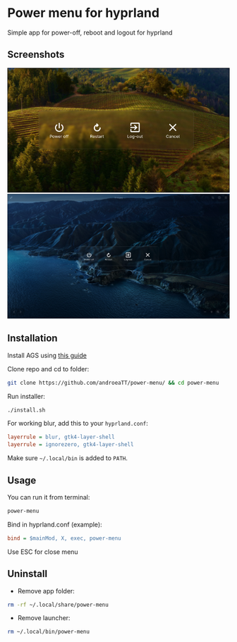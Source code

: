 # Power menu for hyprland 

Simple app for power-off, reboot and logout for hyprland 

## Screenshots

<img src="screenshots/zoomed.png" width="512">
<img src="screenshots/fullscreen.png" width="512">

## Installation

 Install AGS using <a href="https://aylur.github.io/ags/guide/install.html">this guide</a>
 
 Clone repo and cd to folder:

```bash
git clone https://github.com/androeaTT/power-menu/ && cd power-menu
```

 Run installer:

```bash
./install.sh
```

 For working blur, add this to your `hyprland.conf`:

```ini
layerrule = blur, gtk4-layer-shell
layerrule = ignorezero, gtk4-layer-shell
```

Make sure `~/.local/bin` is added to `PATH`.

## Usage 

You can run it from terminal:

```bash
power-menu
```
Bind in hyprland.conf (example):

```ini
bind = $mainMod, X, exec, power-menu
```

Use ESC for close menu

## Uninstall

- Remove app folder:

```bash
rm -rf ~/.local/share/power-menu
```

- Remove launcher:

```bash
rm ~/.local/bin/power-menu
```






